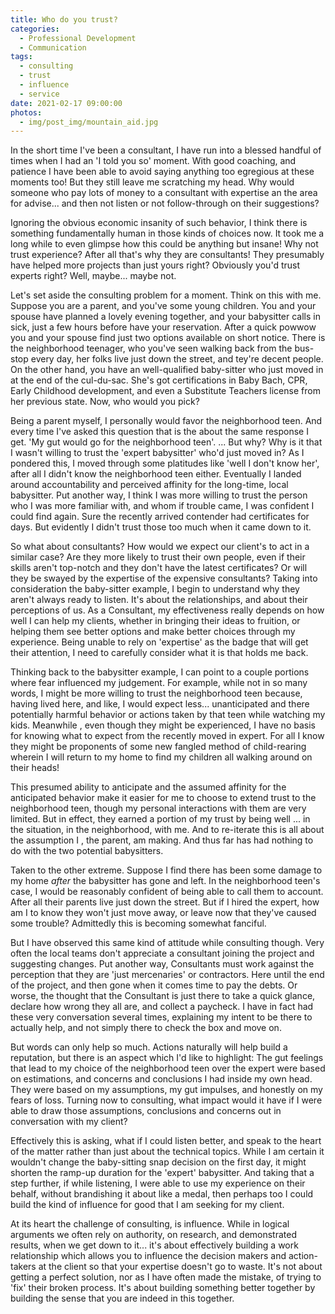 ```yaml
---
title: Who do you trust?
categories:
  - Professional Development
  - Communication
tags:
  - consulting
  - trust
  - influence
  - service
date: 2021-02-17 09:00:00
photos:
  - img/post_img/mountain_aid.jpg
---
```


In the short time I've been a consultant, I have run into a blessed handful of times when I had an 'I told you so' moment. With good coaching, and patience I have been able to avoid saying anything too egregious at these moments too! But they still leave me scratching my head. Why would someone who pay lots of money to a consultant with expertise an the area for advise... and then not listen or not follow-through on their suggestions?

Ignoring the obvious economic insanity of such behavior, I think there is something fundamentally human in those kinds of choices now. It took me a long while to even glimpse how this could be anything but insane! Why not trust experience? After all that's why they are consultants! They presumably have helped more projects than just yours right? Obviously you'd trust experts right? Well, maybe... maybe not.

Let's set aside the consulting problem for a moment. Think on this with me. Suppose you are a parent, and you've some young children. You and your spouse have planned a lovely evening together, and your babysitter calls in sick, just a few hours before have your reservation. After a quick powwow you and your spouse find just two options available on short notice. There is the neighborhood teenager, who you've seen walking back from the bus-stop every day, her folks live just down the street, and tey're decent people. On the other hand, you have an well-qualified baby-sitter who just moved in at the end of the cul-du-sac. She's got certifications in Baby Bach, CPR, Early Childhood development, and even a Substitute Teachers license from her previous state. Now, who would you pick?

Being a parent myself, I personally would favor the neighborhood teen. And every time I've asked this question that is the about the same response I get. 'My gut would go for the neighborhood teen'. ... But why? Why is it that I wasn't willing to trust the 'expert babysitter' who'd just moved in? As I pondered this, I moved through some platitudes like 'well I don't know her', after all I didn't know the neighborhood teen either. Eventually I landed around accountability and perceived affinity for the long-time, local babysitter. Put another way, I think I was more willing to trust the person who I was more familiar with, and whom if trouble came, I was confident I could find again. Sure the recently arrived contender had certificates for days. But evidently I didn't trust those too much when it came down to it.

So what about consultants? How would we expect our client's to act in a similar case? Are they more likely to trust their own people, even if their skills aren't top-notch and they don't have the latest certificates? Or will they be swayed by the expertise of the expensive consultants? Taking into consideration the baby-sitter example, I begin to understand why they aren't always ready to listen. It's about the relationships, and about their perceptions of us. As a Consultant, my effectiveness really depends on how well I can help my clients, whether in bringing their ideas to fruition, or helping them see better options and make better choices through my experience. Being unable to rely on 'expertise' as the badge that will get their attention, I need to carefully consider what it is that holds me back.

Thinking back to the babysitter example, I can point to a couple portions where fear influenced my judgement. For example, while not in so many words, I might be more willing to trust the neighborhood teen because, having lived here, and like, I would expect less... unanticipated and there potentially harmful behavior or actions taken by that teen while watching my kids. Meanwhile , even though they might be experienced, I have no basis for knowing what to expect from the recently moved in expert. For all I know they might be proponents of some new fangled method of child-rearing wherein I will return to my home to find my children all walking around on their heads!

This presumed ability to anticipate and the assumed affinity for the anticipated behavior make it easier for me to choose to extend trust to the neighborhood teen, though my personal interactions with them are very limited. But in effect, they earned a portion of my trust by being well ... in the situation, in the neighborhood, with me. And to re-iterate this is all about the assumption I , the parent, am making. And thus far has had nothing to do with the two potential babysitters.

Taken to the other extreme. Suppose I find there has been some damage to my home _after_ the babysitter has gone and left. In the neighborhood teen's case, I would be reasonably confident of being able to call them to account. After all their parents live just down the street. But if I hired the expert, how am I to know they won't just move away, or leave now that they've caused some trouble? Admittedly this is becoming somewhat fanciful.

But I have observed this same kind of attitude while consulting though. Very often the local teams don't appreciate a consultant joining the project and suggesting changes. Put another way, Consultants must work against the perception that they are 'just mercenaries' or contractors. Here until the end of the project, and then gone when it comes time to pay the debts. Or worse, the thought that the Consultant is just there to take a quick glance, declare how wrong they all are, and collect a paycheck. I have in fact had these very conversation several times, explaining my intent to be there to actually help, and not simply there to check the box and move on.

But words can only help so much. Actions naturally will help build a reputation, but there is an aspect which I'd like to highlight: The gut feelings that lead to my choice of the neighborhood teen over the expert were based on estimations, and concerns and conclusions I had inside my own head. They were based on my assumptions, my gut impulses, and honestly on my fears of loss. Turning now to consulting, what impact would it have if I were able to draw those assumptions, conclusions and concerns out in conversation with my client?

Effectively this is asking, what if I could listen better, and speak to the heart of the matter rather than just about the technical topics. While I am certain it wouldn't change the baby-sitting snap decision on the first day, it might shorten the ramp-up duration for the 'expert' babysitter. And taking that a step further, if while listening, I were able to use my experience on their behalf, without brandishing it about like a medal, then perhaps too I could build the kind of influence for good that I am seeking for my client.

At its heart the challenge of consulting, is influence. While in logical arguments we often rely on authority, on research, and demonstrated results, when we get down to it... it's about effectively building a work relationship which allows you to influence the decision makers and action-takers at the client so that your expertise doesn't go to waste. It's not about getting a perfect solution, nor as I have often made the mistake, of trying to 'fix' their broken process. It's about building something better together by building the sense that you are indeed in this together.
